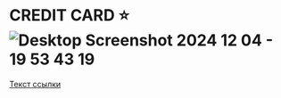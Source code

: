 # CREDIT CARD :star:![Desktop Screenshot 2024 12 04 - 19 53 43 19](https://github.com/user-attachments/assets/e3b4c6a1-2e2c-4320-a78d-78554b21b500)
[Текст ссылки](https://daniilryabkov.github.io/credit-card/)
